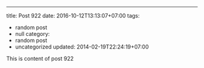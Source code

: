 ---
title: Post 922
date: 2016-10-12T13:13:07+07:00
tags:
  - random post
  - null
category:
  - random post
  - uncategorized
updated: 2014-02-19T22:24:19+07:00

This is content of post 922